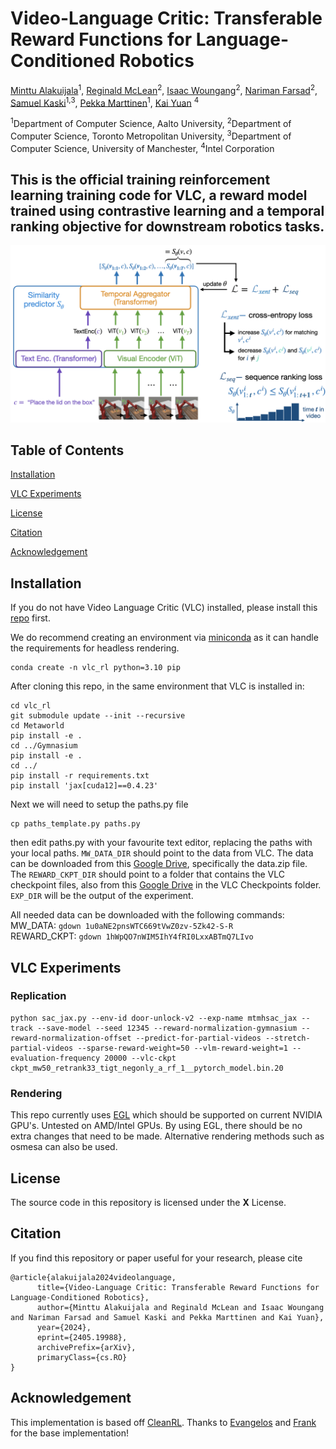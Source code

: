 # Video-Language Critic: Transferable Reward Functions for Language-Conditioned Robotics 

[Minttu Alakuijala](https://minttualakuijala.com/)<sup>1</sup>, [Reginald McLean](https://www.reggiemclean.ca)<sup>2</sup>, [Isaac Woungang](http://cs.torontomu.ca/~iwoungan)<sup>2</sup>, [Nariman Farsad](http://narimanfarsad.com/)<sup>2</sup>, [Samuel Kaski](https://people.aalto.fi/samuel.kaski)<sup>1,3</sup>, [Pekka Marttinen](https://users.ics.aalto.fi/pemartti/)<sup>1</sup>, [Kai Yuan](https://scholar.google.com/citations?user=8eLlbhMAAAAJ&hl=en) <sup>4</sup>

<sup>1</sup>Department of Computer Science, Aalto University, <sup>2</sup>Department of Computer Science, Toronto Metropolitan University, <sup>3</sup>Department of Computer Science, University of Manchester, <sup>4</sup>Intel Corporation

## This is the official training reinforcement learning training code for VLC, a reward model trained using contrastive learning and a temporal ranking objective for downstream robotics tasks.

<img src='assets/VLC_overview_v2.001.png'>

## Table of Contents  
[Installation](#installation)  

[VLC Experiments](#vlc-experiments)

[License](#license)

[Citation](#citation)

[Acknowledgement](#acknowledgement)

## Installation
If you do not have Video Language Critic (VLC) installed, please install this [repo](https://github.com/minttusofia/video_language_critic) first.

We do recommend creating an environment via [miniconda](https://docs.anaconda.com/free/miniconda/) as it can handle the requirements for headless rendering.

```
conda create -n vlc_rl python=3.10 pip
```

After cloning this repo, in the same environment that VLC is installed in:

```
cd vlc_rl
git submodule update --init --recursive
cd Metaworld
pip install -e .
cd ../Gymnasium
pip install -e .
cd ../
pip install -r requirements.txt
pip install 'jax[cuda12]==0.4.23'
```
Next we will need to setup the paths.py file
```
cp paths_template.py paths.py
```
then edit paths.py with your favourite text editor, replacing the paths with your local paths.
```MW_DATA_DIR``` should point to the data from VLC. The data can be downloaded from this [Google Drive](https://drive.google.com/drive/folders/1DBgMbMyDjTmFR8dOuzllDeRUqJZW9Sex?usp=sharing), specifically the data.zip file.
The ```REWARD_CKPT_DIR``` should point to a folder that contains the VLC checkpoint files, also from this [Google Drive](https://drive.google.com/drive/folders/1DBgMbMyDjTmFR8dOuzllDeRUqJZW9Sex?usp=sharing) in the VLC Checkpoints folder.
```EXP_DIR``` will be the output of the experiment. 

All needed data can be downloaded with the following commands:  <br>
MW_DATA: ```gdown 1u0aNE2pnsWTC669tVwZ0zv-5Zk42-S-R```  <br>
REWARD_CKPT: ```gdown 1hWpQO7nWIM5IhY4fRI0LxxABTmQ7LIvo```  <br>

## VLC Experiments

### Replication
```
python sac_jax.py --env-id door-unlock-v2 --exp-name mtmhsac_jax --track --save-model --seed 12345 --reward-normalization-gymnasium --reward-normalization-offset --predict-for-partial-videos --stretch-partial-videos --sparse-reward-weight=50 --vlm-reward-weight=1 --evaluation-frequency 20000 --vlc-ckpt ckpt_mw50_retrank33_tigt_negonly_a_rf_1__pytorch_model.bin.20
```

### Rendering
This repo currently uses [EGL](https://www.khronos.org/egl) which should be supported on current NVIDIA GPU's. Untested on AMD/Intel GPUs. 
By using EGL, there should be no extra changes that need to be made. Alternative rendering methods such as osmesa can also be used.

## License
The source code in this repository is licensed under the **X** License.

## Citation
If you find this repository or paper useful for your research, please cite

```
@article{alakuijala2024videolanguage,
      title={Video-Language Critic: Transferable Reward Functions for Language-Conditioned Robotics}, 
      author={Minttu Alakuijala and Reginald McLean and Isaac Woungang and Nariman Farsad and Samuel Kaski and Pekka Marttinen and Kai Yuan},
      year={2024},
      eprint={2405.19988},
      archivePrefix={arXiv},
      primaryClass={cs.RO}
}
```
## Acknowledgement
This implementation is based off [CleanRL](https://github.com/vwxyzjn/cleanrl). Thanks to [Evangelos](https://github.com/evangelos-ch) and [Frank](https://github.com/frankroeder) for the base implementation! 
